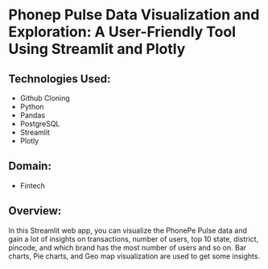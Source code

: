 # Phonep Pulse Data Visualization and Exploration: A User-Friendly Tool Using Streamlit and Plotly
## Technologies Used:
- Github Cloning
- Python
- Pandas
- PostgreSQL
- Streamlit
- Plotly
## Domain:
- Fintech
## Overview:
In this Streamlit web app, you can visualize the PhonePe Pulse data and gain a lot of insights on transactions, number of users, top 10 state, district, pincode, and which brand has the most number of users and so on. Bar charts, Pie charts, and Geo map visualization are used to get some insights.
